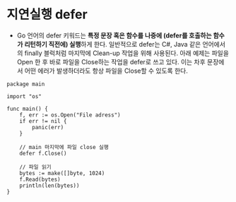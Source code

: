 # 지연실행 defer
- Go 언어의 defer 키워드는 **특정 문장 혹은 함수를 나중에 (defer를 호출하는 함수가 리턴하기 직전에) 실행**하게 한다. 일반적으로 defer는 C#, Java 같은 언어에서의 finally 블럭처럼 마지막에 Clean-up 작업을 위해 사용된다. 아래 예제는 파일을 Open 한 후 바로 파일을 Close하는 작업을 defer로 쓰고 있다. 이는 차후 문장에서 어떤 에러가 발생하더라도 항상 파일을 Close할 수 있도록 한다.
```
package main
 
import "os"
 
func main() {
    f, err := os.Open("File adress")
    if err != nil {
        panic(err)
    }
 
    // main 마지막에 파일 close 실행
    defer f.Close()
 
    // 파일 읽기
    bytes := make([]byte, 1024)
    f.Read(bytes)
    println(len(bytes))
}
```